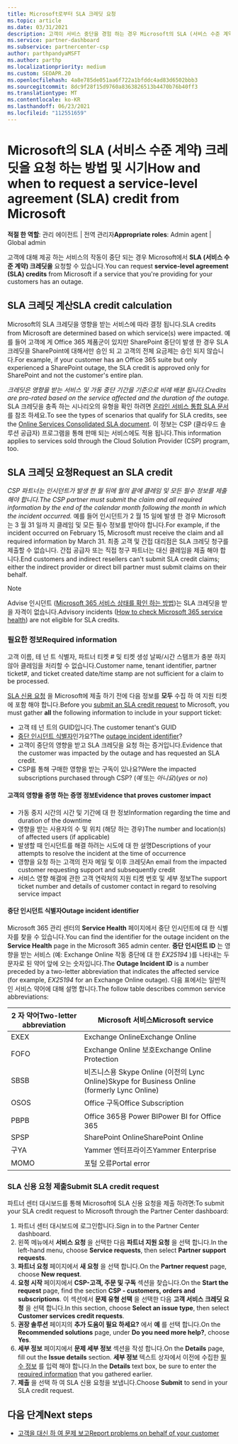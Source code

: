 ```yaml
---
title: Microsoft로부터 SLA 크레딧 요청
ms.topic: article
ms.date: 03/31/2021
description: 고객이 서비스 중단을 경험 하는 경우 Microsoft의 SLA (서비스 수준 계약) 크레딧을 요청 하는 이점, 제한 사항 및 절차를 알아보세요.
ms.service: partner-dashboard
ms.subservice: partnercenter-csp
author: parthpandyaMSFT
ms.author: parthp
ms.localizationpriority: medium
ms.custom: SEOAPR.20
ms.openlocfilehash: 4a8e785de051aa6f722a1bfddc4ad83d6502bbb3
ms.sourcegitcommit: 8dc9f28f15d9760a8363826513b4470b76b40ff3
ms.translationtype: MT
ms.contentlocale: ko-KR
ms.lasthandoff: 06/23/2021
ms.locfileid: "112551659"
---
```

# <a name="how-and-when-to-request-a-service-level-agreement-sla-credit-from-microsoft"></a><span data-ttu-id="b4cb9-103">Microsoft의 SLA (서비스 수준 계약) 크레딧을 요청 하는 방법 및 시기</span><span class="sxs-lookup"><span data-stu-id="b4cb9-103">How and when to request a service-level agreement (SLA) credit from Microsoft</span></span>

<span data-ttu-id="b4cb9-104">**적절 한 역할**: 관리 에이전트 | 전역 관리자</span><span class="sxs-lookup"><span data-stu-id="b4cb9-104">**Appropriate roles**: Admin agent | Global admin</span></span>

<span data-ttu-id="b4cb9-105">고객에 대해 제공 하는 서비스의 작동이 중단 되는 경우 Microsoft에서 **SLA (서비스 수준 계약) 크레딧을** 요청할 수 있습니다.</span><span class="sxs-lookup"><span data-stu-id="b4cb9-105">You can request **service-level agreement (SLA) credits** from Microsoft if a service that you're providing for your customers has an outage.</span></span>

## <a name="sla-credit-calculation"></a><span data-ttu-id="b4cb9-106">SLA 크레딧 계산</span><span class="sxs-lookup"><span data-stu-id="b4cb9-106">SLA credit calculation</span></span>

<span data-ttu-id="b4cb9-107">Microsoft의 SLA 크레딧을 영향을 받는 서비스에 따라 결정 됩니다.</span><span class="sxs-lookup"><span data-stu-id="b4cb9-107">SLA credits from Microsoft are determined based on which service(s) were impacted.</span></span> <span data-ttu-id="b4cb9-108">예를 들어 고객에 게 Office 365 제품군이 있지만 SharePoint 중단이 발생 한 경우 SLA 크레딧을 SharePoint에 대해서만 승인 되 고 고객의 전체 요금제는 승인 되지 않습니다.</span><span class="sxs-lookup"><span data-stu-id="b4cb9-108">For example, if your customer has an Office 365 suite but only experienced a SharePoint outage, the SLA credit is approved only for SharePoint and not the customer's entire plan.</span></span>

<span data-ttu-id="b4cb9-109">*크레딧은 영향을 받는 서비스 및 가동 중단 기간을 기준으로 비례 배분 됩니다.*</span><span class="sxs-lookup"><span data-stu-id="b4cb9-109">*Credits are pro-rated based on the service affected and the duration of the outage.*</span></span> <span data-ttu-id="b4cb9-110">SLA 크레딧을 충족 하는 시나리오의 유형을 확인 하려면 [온라인 서비스 통합 SLA 문서](http://www.microsoftvolumelicensing.com/DocumentSearch.aspx?Mode=3&DocumentTypeId=37)를 참조 하세요.</span><span class="sxs-lookup"><span data-stu-id="b4cb9-110">To see the types of scenarios that qualify for SLA credits, see the [Online Services Consolidated SLA document](http://www.microsoftvolumelicensing.com/DocumentSearch.aspx?Mode=3&DocumentTypeId=37).</span></span> <span data-ttu-id="b4cb9-111">이 정보는 CSP (클라우드 솔루션 공급자) 프로그램을 통해 판매 되는 서비스에도 적용 됩니다.</span><span class="sxs-lookup"><span data-stu-id="b4cb9-111">This information applies to services sold through the Cloud Solution Provider (CSP) program, too.</span></span>


## <a name="request-an-sla-credit"></a><span data-ttu-id="b4cb9-112">SLA 크레딧 요청</span><span class="sxs-lookup"><span data-stu-id="b4cb9-112">Request an SLA credit</span></span>

<span data-ttu-id="b4cb9-113">*CSP 파트너는 인시던트가 발생 한 월 뒤에 월의 끝에 클레임 및 모든 필수 정보를 제출 해야 합니다.*</span><span class="sxs-lookup"><span data-stu-id="b4cb9-113">*The CSP partner must submit the claim and all required information by the end of the calendar month following the month in which the incident occurred.*</span></span> <span data-ttu-id="b4cb9-114">예를 들어 인시던트가 2 월 15 일에 발생 한 경우 Microsoft는 3 월 31 일까 지 클레임 및 모든 필수 정보를 받아야 합니다.</span><span class="sxs-lookup"><span data-stu-id="b4cb9-114">For example, if the incident occurred on February 15, Microsoft must receive the claim and all required information by March 31.</span></span> <span data-ttu-id="b4cb9-115">최종 고객 및 간접 대리점은 SLA 크레딧 청구를 제출할 수 없습니다. 간접 공급자 또는 직접 청구 파트너는 대신 클레임을 제출 해야 합니다.</span><span class="sxs-lookup"><span data-stu-id="b4cb9-115">End customers and indirect resellers can't submit SLA credit claims; either the indirect provider or direct bill partner must submit claims on their behalf.</span></span>

>[!NOTE]
><span data-ttu-id="b4cb9-116">Advise 인시던트 ([Microsoft 365 서비스 상태를 확인 하는 방법](/microsoft-365/enterprise/view-service-health#incidents-and-advisories))는 SLA 크레딧을 받을 자격이 없습니다.</span><span class="sxs-lookup"><span data-stu-id="b4cb9-116">Advisory incidents ([How to check Microsoft 365 service health](/microsoft-365/enterprise/view-service-health#incidents-and-advisories)) are not eligible for SLA credits.</span></span>

### <a name="required-information"></a><span data-ttu-id="b4cb9-117">필요한 정보</span><span class="sxs-lookup"><span data-stu-id="b4cb9-117">Required information</span></span>

<span data-ttu-id="b4cb9-118">고객 이름, 테 넌 트 식별자, 파트너 티켓 # 및 티켓 생성 날짜/시간 스탬프가 충분 하지 않아 클레임을 처리할 수 없습니다.</span><span class="sxs-lookup"><span data-stu-id="b4cb9-118">Customer name, tenant identifier, partner ticket#, and ticket created date/time stamp are not sufficient for a claim to be processed.</span></span>

<span data-ttu-id="b4cb9-119">[SLA 신용 요청](#submit-sla-credit-request) 을 Microsoft에 제출 하기 전에 다음 정보를 **모두** 수집 하 여 지원 티켓에 포함 해야 합니다.</span><span class="sxs-lookup"><span data-stu-id="b4cb9-119">Before you [submit an SLA credit request](#submit-sla-credit-request) to Microsoft, you must gather **all** the following information to include in your support ticket:</span></span>

- <span data-ttu-id="b4cb9-120">고객 테 넌 트의 GUID입니다.</span><span class="sxs-lookup"><span data-stu-id="b4cb9-120">The customer tenant's GUID</span></span>
- <span data-ttu-id="b4cb9-121">[중단 인시던트 식별자](#outage-incident-identifier)인가요?</span><span class="sxs-lookup"><span data-stu-id="b4cb9-121">The [outage incident identifier](#outage-incident-identifier)?</span></span>
- <span data-ttu-id="b4cb9-122">고객이 중단의 영향을 받고 SLA 크레딧을 요청 하는 증거입니다.</span><span class="sxs-lookup"><span data-stu-id="b4cb9-122">Evidence that the customer was impacted by the outage and has requested an SLA credit.</span></span>
- <span data-ttu-id="b4cb9-123">CSP를 통해 구매한 영향을 받는 구독이 있나요?</span><span class="sxs-lookup"><span data-stu-id="b4cb9-123">Were the impacted subscriptions purchased through CSP?</span></span> <span data-ttu-id="b4cb9-124">(*예* 또는 *아니요*)</span><span class="sxs-lookup"><span data-stu-id="b4cb9-124">(*yes* or *no*)</span></span>

#### <a name="evidence-that-proves-customer-impact"></a><span data-ttu-id="b4cb9-125">고객의 영향을 증명 하는 증명 정보</span><span class="sxs-lookup"><span data-stu-id="b4cb9-125">Evidence that proves customer impact</span></span>

- <span data-ttu-id="b4cb9-126">가동 중지 시간의 시간 및 기간에 대 한 정보</span><span class="sxs-lookup"><span data-stu-id="b4cb9-126">Information regarding the time and duration of the downtime</span></span>
- <span data-ttu-id="b4cb9-127">영향을 받는 사용자의 수 및 위치 (해당 하는 경우)</span><span class="sxs-lookup"><span data-stu-id="b4cb9-127">The number and location(s) of affected users (if applicable)</span></span>
- <span data-ttu-id="b4cb9-128">발생할 때 인시던트를 해결 하려는 시도에 대 한 설명</span><span class="sxs-lookup"><span data-stu-id="b4cb9-128">Descriptions of your attempts to resolve the incident at the time of occurrence</span></span>
- <span data-ttu-id="b4cb9-129">영향을 요청 하는 고객의 전자 메일 및 이후 크레딧</span><span class="sxs-lookup"><span data-stu-id="b4cb9-129">An email from the impacted customer requesting support and subsequently credit</span></span>
- <span data-ttu-id="b4cb9-130">서비스 영향 해결에 관한 고객 연락처의 지원 티켓 번호 및 세부 정보</span><span class="sxs-lookup"><span data-stu-id="b4cb9-130">The support ticket number and details of customer contact in regard to resolving service impact</span></span>


#### <a name="outage-incident-identifier"></a><span data-ttu-id="b4cb9-131">중단 인시던트 식별자</span><span class="sxs-lookup"><span data-stu-id="b4cb9-131">Outage incident identifier</span></span>

<span data-ttu-id="b4cb9-132">Microsoft 365 관리 센터의 **Service Health** 페이지에서 중단 인시던트에 대 한 식별자를 찾을 수 있습니다.</span><span class="sxs-lookup"><span data-stu-id="b4cb9-132">You can find the identifier for the outage incident on the **Service Health** page in the Microsoft 365 admin center.</span></span> <span data-ttu-id="b4cb9-133">**중단 인시던트 ID** 는 영향을 받는 서비스 (예: Exchange Online 작동 중단에 대 한 *EX25194* )를 나타내는 두 문자로 된 약어 앞에 오는 숫자입니다.</span><span class="sxs-lookup"><span data-stu-id="b4cb9-133">The **Outage Incident ID** is a number preceded by a two-letter abbreviation that indicates the affected service (for example, *EX25194* for an Exchange Online outage).</span></span> <span data-ttu-id="b4cb9-134">다음 표에서는 일반적인 서비스 약어에 대해 설명 합니다.</span><span class="sxs-lookup"><span data-stu-id="b4cb9-134">The follow table describes common service abbreviations:</span></span>

| <span data-ttu-id="b4cb9-135">2 자 약어</span><span class="sxs-lookup"><span data-stu-id="b4cb9-135">Two-letter abbreviation</span></span> | <span data-ttu-id="b4cb9-136">Microsoft 서비스</span><span class="sxs-lookup"><span data-stu-id="b4cb9-136">Microsoft service</span></span> |
| ----------------------- | ----------------- |
| <span data-ttu-id="b4cb9-137">EX</span><span class="sxs-lookup"><span data-stu-id="b4cb9-137">EX</span></span> | <span data-ttu-id="b4cb9-138">Exchange Online</span><span class="sxs-lookup"><span data-stu-id="b4cb9-138">Exchange Online</span></span> |
| <span data-ttu-id="b4cb9-139">FO</span><span class="sxs-lookup"><span data-stu-id="b4cb9-139">FO</span></span> | <span data-ttu-id="b4cb9-140">Exchange Online 보호</span><span class="sxs-lookup"><span data-stu-id="b4cb9-140">Exchange Online Protection</span></span> |
| <span data-ttu-id="b4cb9-141">SB</span><span class="sxs-lookup"><span data-stu-id="b4cb9-141">SB</span></span> | <span data-ttu-id="b4cb9-142">비즈니스용 Skype Online (이전의 Lync Online)</span><span class="sxs-lookup"><span data-stu-id="b4cb9-142">Skype for Business Online (formerly Lync Online)</span></span> |
| <span data-ttu-id="b4cb9-143">OS</span><span class="sxs-lookup"><span data-stu-id="b4cb9-143">OS</span></span> | <span data-ttu-id="b4cb9-144">Office 구독</span><span class="sxs-lookup"><span data-stu-id="b4cb9-144">Office Subscription</span></span> |
| <span data-ttu-id="b4cb9-145">PB</span><span class="sxs-lookup"><span data-stu-id="b4cb9-145">PB</span></span> | <span data-ttu-id="b4cb9-146">Office 365용 Power BI</span><span class="sxs-lookup"><span data-stu-id="b4cb9-146">Power BI for Office 365</span></span> |
| <span data-ttu-id="b4cb9-147">SP</span><span class="sxs-lookup"><span data-stu-id="b4cb9-147">SP</span></span> | <span data-ttu-id="b4cb9-148">SharePoint Online</span><span class="sxs-lookup"><span data-stu-id="b4cb9-148">SharePoint Online</span></span> |
| <span data-ttu-id="b4cb9-149">구</span><span class="sxs-lookup"><span data-stu-id="b4cb9-149">YA</span></span> | <span data-ttu-id="b4cb9-150">Yammer 엔터프라이즈</span><span class="sxs-lookup"><span data-stu-id="b4cb9-150">Yammer Enterprise</span></span> |
| <span data-ttu-id="b4cb9-151">MO</span><span class="sxs-lookup"><span data-stu-id="b4cb9-151">MO</span></span> | <span data-ttu-id="b4cb9-152">포털 오류</span><span class="sxs-lookup"><span data-stu-id="b4cb9-152">Portal error</span></span> |

### <a name="submit-sla-credit-request"></a><span data-ttu-id="b4cb9-153">SLA 신용 요청 제출</span><span class="sxs-lookup"><span data-stu-id="b4cb9-153">Submit SLA credit request</span></span>

<span data-ttu-id="b4cb9-154">파트너 센터 대시보드를 통해 Microsoft에 SLA 신용 요청을 제출 하려면:</span><span class="sxs-lookup"><span data-stu-id="b4cb9-154">To submit your SLA credit request to Microsoft through the Partner Center dashboard:</span></span>

1. <span data-ttu-id="b4cb9-155">파트너 센터 대시보드에 로그인합니다.</span><span class="sxs-lookup"><span data-stu-id="b4cb9-155">Sign in to the Partner Center dashboard.</span></span>
2. <span data-ttu-id="b4cb9-156">왼쪽 메뉴에서 **서비스 요청** 을 선택한 다음 **파트너 지원 요청** 을 선택 합니다.</span><span class="sxs-lookup"><span data-stu-id="b4cb9-156">In the left-hand menu, choose **Service requests**, then select **Partner support requests**.</span></span>
3. <span data-ttu-id="b4cb9-157">**파트너 요청** 페이지에서 **새 요청** 을 선택 합니다.</span><span class="sxs-lookup"><span data-stu-id="b4cb9-157">On the **Partner request** page, choose **New request**.</span></span>
4. <span data-ttu-id="b4cb9-158">**요청 시작** 페이지에서 **CSP-고객, 주문 및 구독** 섹션을 찾습니다.</span><span class="sxs-lookup"><span data-stu-id="b4cb9-158">On the **Start the request** page, find the section **CSP - customers, orders and subscriptions**.</span></span> <span data-ttu-id="b4cb9-159">이 섹션에서 **문제 유형 선택** 을 선택한 다음 **고객 서비스 크레딧 요청** 을 선택 합니다.</span><span class="sxs-lookup"><span data-stu-id="b4cb9-159">In this section, choose **Select an issue type**, then select **Customer services credit requests**.</span></span>
5. <span data-ttu-id="b4cb9-160">**권장 솔루션** 페이지의 **추가 도움이 필요 하세요?** 에서 **예** 를 선택 합니다.</span><span class="sxs-lookup"><span data-stu-id="b4cb9-160">On the **Recommended solutions** page, under **Do you need more help?**, choose **Yes**.</span></span>
6. <span data-ttu-id="b4cb9-161">**세부 정보** 페이지에서 **문제 세부 정보** 섹션을 작성 합니다.</span><span class="sxs-lookup"><span data-stu-id="b4cb9-161">On the **Details** page, fill out the **Issue details** section.</span></span> <span data-ttu-id="b4cb9-162">**세부 정보** 텍스트 상자에서 이전에 수집한 [필수 정보](#required-information) 를 입력 해야 합니다.</span><span class="sxs-lookup"><span data-stu-id="b4cb9-162">In the **Details** text box, be sure to enter the [required information](#required-information) that you gathered earlier.</span></span>
7. <span data-ttu-id="b4cb9-163">**제출** 을 선택 하 여 SLA 신용 요청을 보냅니다.</span><span class="sxs-lookup"><span data-stu-id="b4cb9-163">Choose **Submit** to send in your SLA credit request.</span></span>

## <a name="next-steps"></a><span data-ttu-id="b4cb9-164">다음 단계</span><span class="sxs-lookup"><span data-stu-id="b4cb9-164">Next steps</span></span>

- [<span data-ttu-id="b4cb9-165">고객을 대신 하 여 문제 보고</span><span class="sxs-lookup"><span data-stu-id="b4cb9-165">Report problems on behalf of your customer</span></span>](report-problems-on-behalf-of-a-customer.md)
